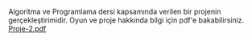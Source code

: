 Algoritma ve Programlama dersi kapsamında verilen bir projenin gerçekleştirimidir. Oyun ve proje hakkında bilgi için pdf'e bakabilirsiniz.
[Proje-2.pdf](https://github.com/tolgafurat/Kilit-Oyunu/files/11160538/Proje-2.pdf)
